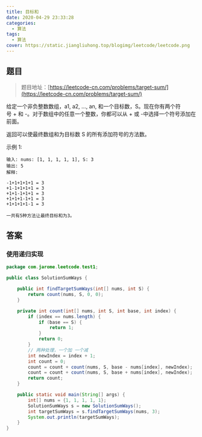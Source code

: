 ```yaml
---
title: 目标和
date: 2020-04-29 23:33:28
categories:
  - 算法
tags:
  - 算法
cover: https://static.jiangliuhong.top/blogimg/leetcode/leetcode.png
---
```


## 题目

> 题目地址：[https://leetcode-cn.com/problems/target-sum/](https://leetcode-cn.com/problems/target-sum/)

给定一个非负整数数组，a1, a2, ..., an, 和一个目标数，S。现在你有两个符号 + 和 -。对于数组中的任意一个整数，你都可以从 + 或 -中选择一个符号添加在前面。

返回可以使最终数组和为目标数 S 的所有添加符号的方法数。

示例 1:

```
输入: nums: [1, 1, 1, 1, 1], S: 3
输出: 5
解释: 

-1+1+1+1+1 = 3
+1-1+1+1+1 = 3
+1+1-1+1+1 = 3
+1+1+1-1+1 = 3
+1+1+1+1-1 = 3

一共有5种方法让最终目标和为3。
```
## 答案

### 使用递归实现

```java
package com.jarome.leetcode.test1;

public class SolutionSumWays {

    public int findTargetSumWays(int[] nums, int S) {
        return count(nums, S, 0, 0);
    }

    private int count(int[] nums, int S, int base, int index) {
        if (index == nums.length) {
            if (base == S) {
                return 1;
            }
            return 0;
        }
        // 两种处理，一个加 一个减
        int newIndex = index + 1;
        int count = 0;
        count = count + count(nums, S, base - nums[index], newIndex);
        count = count + count(nums, S, base + nums[index], newIndex);
        return count;
    }

    public static void main(String[] args) {
        int[] nums = {1, 1, 1, 1, 1};
        SolutionSumWays s = new SolutionSumWays();
        int targetSumWays = s.findTargetSumWays(nums, 3);
        System.out.println(targetSumWays);
    }
}

```
